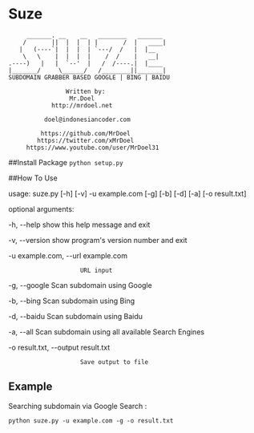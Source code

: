 # Suze
         _______. __    __   ________   _______
        /       ||  |  |  | |       /  |   ____|
       |   (----`|  |  |  | `---/  /   |  |__
        \   \    |  |  |  |    /  /    |   __|
    .----)   |   |  `--'  |   /  /----.|  |____
    |_______/     \______/   /________||_______|
    SUBDOMAIN GRABBER BASED GOOGLE | BING | BAIDU

                    Written by:
                     Mr.Doel
                http://mrdoel.net

              doel@indonesiancoder.com

             https://github.com/MrDoel
            https://twitter.com/xMrDoel
         https://www.youtube.com/user/MrDoel31

##Install Package
`python setup.py`

##How To Use

usage: suze.py [-h] [-v] -u example.com [-g] [-b] [-d] [-a] [-o result.txt]

optional arguments:

  -h, --help            show this help message and exit

  -v, --version         show program's version number and exit

  -u example.com, --url example.com

                        URL input

  -g, --google          Scan subdomain using Google

  -b, --bing            Scan subdomain using Bing

  -d, --baidu           Scan subdomain using Baidu

  -a, --all             Scan subdomain using all available Search Engines

  -o result.txt, --output result.txt

                        Save output to file

## Example
Searching subdomain via Google Search :

`python suze.py -u example.com -g -o result.txt`

